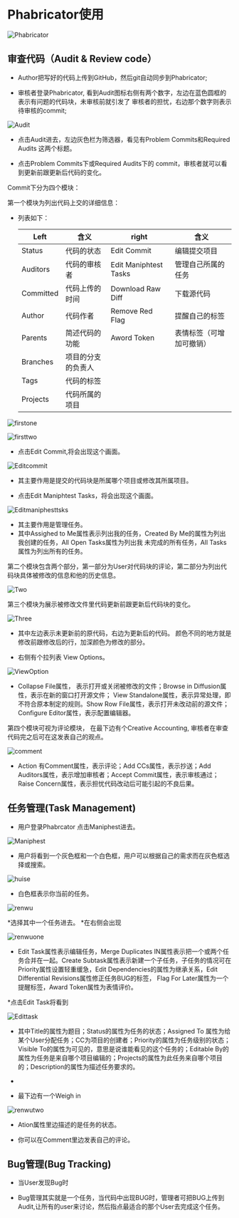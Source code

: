 # Phabricator使用

![Phabricator](./assets/tool.png)

## 审查代码（Audit & Review code）

* Author把写好的代码上传到GitHub，然后git自动同步到Phabricator;

* 审核者登录Phabricator, 看到Audit图标右侧有两个数字，左边在蓝色圆框的表示有问题的代码块，未审核前就引发了
审核者的担忧，右边那个数字则表示待审核的commit;

![Audit](./assets/Audit.png)

* 点击Audit进去，左边灰色栏为筛选器，看见有Problem Commits和Required Audits 这两个标题。

* 点击Problem Commits下或Required Audits下的 commit，审核者就可以看到更新前跟更新后代码的变化。

Commit下分为四个模块：

第一个模块为列出代码上交的详细信息：

* 列表如下：

	| Left        |  含义                    | right                 |  含义                    |
	|-------------|--------------------------|-----------------------|--------------------------|
	| Status 	  |  代码的状态				  | Edit Commit           |  编辑提交项目            |
	| Auditors    |  代码的审核者            | Edit Maniphtest Tasks |  管理自己所属的任务      |  
	| Committed   |  代码上传的时间          | Download Raw Diff     |  下载源代码              |  
	| Author      |  代码作者                | Remove Red Flag       |  提醒自己的标签          |
	| Parents     |  简述代码的功能          | Aword Token           |  表情标签（可增加可撤销）| 
	| Branches	  |  项目的分支的负责人      |					        |  						        |
	| Tags        |  代码的标签              |                       |  						        |
	| Projects    |  代码所属的项目          |                       |                          |
	                  
![firstone](./assets/firstone.png)

![firsttwo](./assets/firsttwo.png)
   
   * 点击Edit Commit,将会出现这个画面。

![Editcommit](./assets/Editcommit.png) 

   * 其主要作用是提交的代码块是所属哪个项目或修改其所属项目。

   * 点击Edit Maniphtest Tasks，将会出现这个画面。

![Editmaniphesttsks](./assets/Editmaniphesttsks.png)

   * 其主要作用是管理任务。
   * 其中Assighed to Me属性表示列出我的任务，Created By Me的属性为列出我创建的任务，All Open Tasks属性为列出我
   未完成的所有任务，All Tasks属性为列出所有的任务。

第二个模块包含两个部分，第一部分为User对代码块的评论，第二部分为列出代码块具体被修改的信息和他的历史信息。

![Two](./assets/two.png)

第三个模块为展示被修改文件里代码更新前跟更新后代码块的变化。

![Three](./assets/three.png)

   * 其中左边表示未更新前的原代码，右边为更新后的代码。
   颜色不同的地方就是修改前跟修改后的行，加深颜色为修改的部分。
  
   * 右侧有个拉列表 View Options。

![ViewOption](./assets/ViewOption.png)

   * Collapse File属性， 表示打开或关闭被修改的文件；Browse in Diffusion属性，表示在新的窗口打开源文件；
   View Standalone属性，表示异常处理，即不符合原本制定的规则。Show Row File属性，表示打开未改动前的源文件；
   Configure Editor属性，表示配置编辑器。

第四个模块可视为评论模块，
   在最下边有个Creative Accounting, 审核者在审查代码完之后可在这发表自己的观点。

![comment](./assets/comment.png)

   * Action 有Comment属性，表示评论；Add CCs属性，表示抄送；Add Auditors属性，表示增加审核者；Accept Commit属性，表示审核通过；
   Raise Concern属性，表示担忧代码改动后可能引起的不良后果。


## 任务管理(Task Management)

* 用户登录Phabrcator 点击Maniphest进去。
 
![Maniphest](./assets/Maniphest.png)

* 用户将看到一个灰色框和一个白色框，用户可以根据自己的需求而在灰色框选择或搜索。

![huise](./assets/huise.png)

* 白色框表示你当前的任务。

![renwu](./assets/renwu.png)

*选择其中一个任务进去。
*在右侧会出现

![renwuone](./assets/renwuone.png)

* Edit Task属性表示编辑任务，Merge Duplicates IN属性表示把一个或两个任务合并在一起。Create
Subtask属性表示新建一个子任务，子任务的情况可在Priority属性设置轻重缓急，Edit Dependencies的属性为继承关系，Edit Differential Revisions属性修正任务BUG的标签， Flag For Later属性为一个提醒标签，Award Token属性为表情评价。

*点击Edit Task将看到

![Edittask](./assets/Edittask.png)

* 其中Title的属性为题目；Status的属性为任务的状态；Assigned To
属性为给某个User分配任务；CC为项目的创建者；Priority的属性为任务级别的状态；
Visible To的属性为可见的，意思是说谁能看见的这个任务的；Editable By的属性为任务是来自哪个项目编辑的；Projects的属性为此任务来自哪个项目的；Description的属性为描述任务要求的。

*

* 最下边有一个Weigh in
 
![renwutwo](./assets/renwutwo.png)

* Ation属性里边描述的是任务的状态。

* 你可以在Comment里边发表自己的评论。 
## Bug管理(Bug Tracking)

* 当User发现Bug时

* Bug管理其实就是一个任务，当代码中出现BUG时，管理者可把BUG上传到Audit,让所有的user来讨论，然后指点最适合的那个User去完成这个任务。

